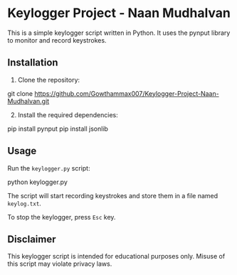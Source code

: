 # Keylogger Project - Naan Mudhalvan

This is a simple keylogger script written in Python. It uses the pynput library to monitor and record keystrokes.

## Installation

1. Clone the repository:

  git clone https://github.com/Gowthammax007/Keylogger-Project-Naan-Mudhalvan.git

2. Install the required dependencies:
 
  pip install pynput
  pip install jsonlib

## Usage

Run the `keylogger.py` script:

  python keylogger.py

  
The script will start recording keystrokes and store them in a file named `keylog.txt`.

To stop the keylogger, press `Esc` key.

## Disclaimer

This keylogger script is intended for educational purposes only. Misuse of this script may violate privacy laws.



   




